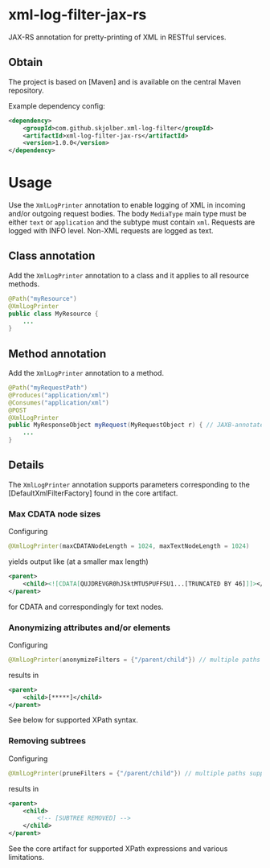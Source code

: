 # xml-log-filter-jax-rs
JAX-RS annotation for pretty-printing of XML in RESTful services.

## Obtain
The project is based on [Maven] and is available on the central Maven repository.

Example dependency config:

```xml
<dependency>
    <groupId>com.github.skjolber.xml-log-filter</groupId>
    <artifactId>xml-log-filter-jax-rs</artifactId>
    <version>1.0.0</version>
</dependency>
```
# Usage
Use the `XmlLogPrinter` annotation to enable logging of XML in incoming and/or outgoing request bodies. The body `MediaType` main type must be either `text` or `application` and the subtype must contain `xml`. Requests are logged with INFO level. Non-XML requests are logged as text.

## Class annotation
Add the `XmlLogPrinter` annotation to a class and it applies to all resource methods.

```java
@Path("myResource")
@XmlLogPrinter
public class MyResource {
    ...
}
```

## Method annotation
Add the `XmlLogPrinter` annotation to a method.

```java
@Path("myRequestPath")
@Produces("application/xml")
@Consumes("application/xml")
@POST
@XmlLogPrinter
public MyResponseObject myRequest(MyRequestObject r) { // JAXB-annotated example objects
    ...
}
```

## Details
The `XmlLogPrinter` annotation supports parameters corresponding to the [DefaultXmlFilterFactory] found in the core artifact.

### Max CDATA node sizes
Configuring

```java
@XmlLogPrinter(maxCDATANodeLength = 1024, maxTextNodeLength = 1024)
```

yields output like (at a smaller max length)

```xml
<parent>
    <child><![CDATA[QUJDREVGR0hJSktMTU5PUFFSU1...[TRUNCATED BY 46]]]></child>
</parent>
```

for CDATA and correspondingly for text nodes.

### Anonymizing attributes and/or elements
Configuring

```java
@XmlLogPrinter(anonymizeFilters = {"/parent/child"}) // multiple paths supported
```

results in 

```xml
<parent>
    <child>[*****]</child>
</parent>
```

See below for supported XPath syntax.

### Removing subtrees
Configuring

```java
@XmlLogPrinter(pruneFilters = {"/parent/child"}) // multiple paths supported
```

results in

```xml
<parent>
	<child>
	    <!-- [SUBTREE REMOVED] -->
    </child>
</parent>
```

See the core artifact for supported XPath expressions and various limitations.


